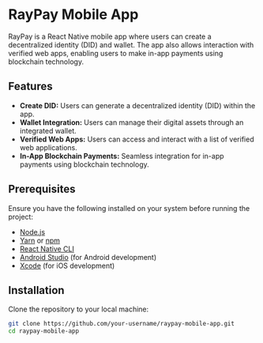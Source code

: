 # RayPay Mobile App

RayPay is a React Native mobile app where users can create a decentralized identity (DID) and wallet. The app also allows interaction with verified web apps, enabling users to make in-app payments using blockchain technology.

## Features

- **Create DID:** Users can generate a decentralized identity (DID) within the app.
- **Wallet Integration:** Users can manage their digital assets through an integrated wallet.
- **Verified Web Apps:** Users can access and interact with a list of verified web applications.
- **In-App Blockchain Payments:** Seamless integration for in-app payments using blockchain technology.

## Prerequisites

Ensure you have the following installed on your system before running the project:

- [Node.js](https://nodejs.org/)
- [Yarn](https://yarnpkg.com/) or [npm](https://www.npmjs.com/)
- [React Native CLI](https://reactnative.dev/docs/environment-setup)
- [Android Studio](https://developer.android.com/studio) (for Android development)
- [Xcode](https://developer.apple.com/xcode/) (for iOS development)

## Installation

Clone the repository to your local machine:

```bash
git clone https://github.com/your-username/raypay-mobile-app.git
cd raypay-mobile-app
